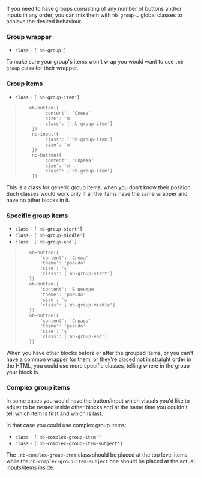 If you need to have groups consisting of any number of buttons and/or inputs in any order, you can mix them with `nb-group-…` global classes to achieve the desired behaviour.

### Group wrapper

* `class` - `['nb-group']`

To make sure your group's items won't wrap you would want to use `.nb-group` class for their wrapper.

### Group items

* `class` - `['nb-group-item']`

> <div example="group1"/>
> 
>```yate
>    nb-button({
>         'content': 'Слева'
>         'size': 'm'
>         'class': ['nb-group-item']
>     })
>     nb-input({
>         'class': ['nb-group-item']
>         'size': 'm'
>     })
>     nb-button({
>         'content': 'Справа'
>         'size': 'm'
>         'class': ['nb-group-item']
>     })
>```

This is a class for generic group items, when you don't know their position. Such classes would work only if all the items have the same wrapper and have no other blocks in it.

### Specific group items

* `class` - `['nb-group-start']`
* `class` - `['nb-group-middle']`
* `class` - `['nb-group-end']`

> <div example="group2"/>
>
>```yate
>    nb-button({
>        'content': 'Слева'
>        'theme': 'pseudo'
>        'size': 's'
>        'class': ['nb-group-start']
>    })
>    nb-button({
>        'content': 'В центре'
>        'theme': 'pseudo'
>        'size': 's'
>        'class': ['nb-group-middle']
>    })
>    nb-button({
>        'content': 'Справа'
>        'theme': 'pseudo'
>        'size': 's'
>        'class': ['nb-group-end']
>    })
>```

When you have other blocks before or after the grouped items, or you can't have a common wrapper for them, or they're placed not in straight order in the HTML, you could use more specific classes, telling where in the group your block is.

### Complex group items

In some cases you would have the button/input which visuals you'd like to adjust to be nested inside other blocks and at the same time you couldn't tell which item is first and which is last.

In that case you could use complex group items:

* `class` - `['nb-complex-group-item']`
* `class` - `['nb-complex-group-item-subject']`

The `.nb-complex-group-item` class should be placed at the top level items, while the `nb-complex-group-item-subject` one should be placed at the actual inputs/items inside.